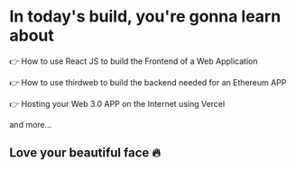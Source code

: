# In today's build, you're gonna learn about

👉  How to use React JS to build the Frontend of a Web Application

👉  How to use thirdweb to build the backend needed for an Ethereum APP

👉  Hosting your Web 3.0 APP on the Internet using Vercel

and more...

## Love your beautiful face 🔥